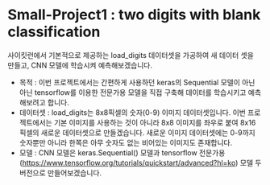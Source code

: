 # Small-Project1 : two digits with blank classification

사이킷런에서 기본적으로 제공하는 load_digits 데이터셋을 가공하여 새 데이터 셋을 만들고, CNN 모델에 학습시켜 예측해보겠습니다.  

- 목적 : 이번 프로젝트에서는 간편하게 사용하던 keras의 Sequential 모델이 아닌 아닌 tensorflow를 이용한 전문가용 모델을 직접 구축해 데이터를 학습시키고 예측해보려고 합니다.<br>
- 데이터셋 : load_digits는 8x8픽셀의 숫자(0-9) 이미지 데이터셋입니다. 이번 프로젝트에서는 기본 이미지를 사용하는 것이 아니라 8x8 이미지를 좌우로 붙여 8x16픽셀의 새로운 데이터셋으로 만들겠습니다. 새로운 이미지 데이터셋에는 0-9까지 숫자뿐만 아니라 한쪽은 아무 숫자도 없는 비어있는 이미지도 존재합니다.<br>
- 모델 : CNN 모델은 keras.Sequential() 모델과 tensorflow 전문가용(https://www.tensorflow.org/tutorials/quickstart/advanced?hl=ko) 모델 두 버전으로 만들어보겠습니다.

